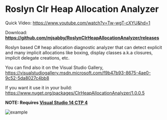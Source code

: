Roslyn Clr Heap Allocation Analyzer
===================================

Quick Video: https://www.youtube.com/watch?v=Tw-wgT-cXYU&hd=1

Download: **https://github.com/mjsabby/RoslynClrHeapAllocationAnalyzer/releases**

Roslyn based C# heap allocation diagnostic analyzer that can detect explicit and many implicit allocations like boxing, display classes a.k.a closures, implicit delegate creations, etc.

You can find also it on the Visual Studio Gallery, https://visualstudiogallery.msdn.microsoft.com/f9b47b93-8675-4ae0-9c52-5da8027c4bb8

If you want it use it in your build: https://www.nuget.org/packages/ClrHeapAllocationAnalyzer/1.0.0.5

**NOTE: Requires [Visual Studio 14 CTP 4](http://www.visualstudio.com/en-us/downloads/visual-studio-14-ctp-vs.aspx)**

![example](https://cloud.githubusercontent.com/assets/1930559/4606581/2a027d08-5225-11e4-8d4e-686c204a1267.png)